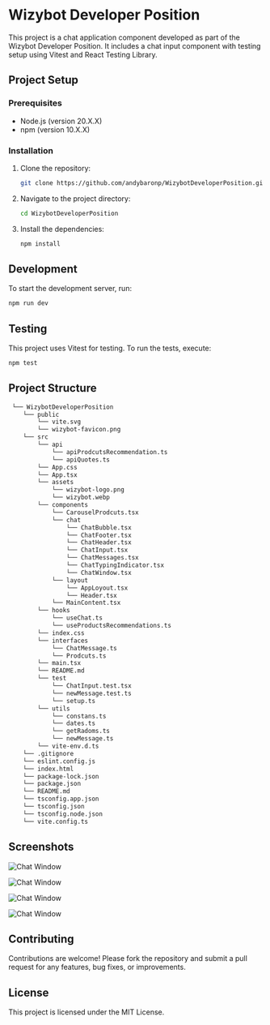 # Wizybot Developer Position

This project is a chat application component developed as part of the Wizybot Developer Position. It includes a chat input component with testing setup using Vitest and React Testing Library.

## Project Setup

### Prerequisites

- Node.js (version 20.X.X)
- npm (version 10.X.X)

### Installation

1. Clone the repository:

   ```bash
   git clone https://github.com/andybaronp/WizybotDeveloperPosition.git
   ```

2. Navigate to the project directory:

   ```bash
   cd WizybotDeveloperPosition
   ```

3. Install the dependencies:

   ```bash
   npm install
   ```

## Development

To start the development server, run:

```bash
npm run dev
```

## Testing

This project uses Vitest for testing. To run the tests, execute:

```bash
npm test


```

## Project Structure

```bash
 └── WizybotDeveloperPosition
    └── public
        └── vite.svg
        └── wizybot-favicon.png
    └── src
        └── api
            └── apiProdcutsRecommendation.ts
            └── apiQuotes.ts
        └── App.css
        └── App.tsx
        └── assets
            └── wizybot-logo.png
            └── wizybot.webp
        └── components
            └── CarouselProdcuts.tsx
            └── chat
                └── ChatBubble.tsx
                └── ChatFooter.tsx
                └── ChatHeader.tsx
                └── ChatInput.tsx
                └── ChatMessages.tsx
                └── ChatTypingIndicator.tsx
                └── ChatWindow.tsx
            └── layout
                └── AppLoyout.tsx
                └── Header.tsx
            └── MainContent.tsx
        └── hooks
            └── useChat.ts
            └── useProductsRecommendations.ts
        └── index.css
        └── interfaces
            └── ChatMessage.ts
            └── Prodcuts.ts
        └── main.tsx
        └── README.md
        └── test
            └── ChatInput.test.tsx
            └── newMessage.test.ts
            └── setup.ts
        └── utils
            └── constans.ts
            └── dates.ts
            └── getRadoms.ts
            └── newMessage.ts
        └── vite-env.d.ts
    └── .gitignore
    └── eslint.config.js
    └── index.html
    └── package-lock.json
    └── package.json
    └── README.md
    └── tsconfig.app.json
    └── tsconfig.json
    └── tsconfig.node.json
    └── vite.config.ts
```

## Screenshots

![Chat Window](https://res.cloudinary.com/jrdev/image/upload/v1746738925/wizy/v3zkvnu3efdsjh7duy4i.png)

![Chat Window](https://res.cloudinary.com/jrdev/image/upload/v1746739010/wizy/a3gfgvxgedfd6kyvc19g.png)

![Chat Window](https://res.cloudinary.com/jrdev/image/upload/v1746739011/wizy/zuvlwrzisnmk6fzdkdi3.png)

![Chat Window](https://res.cloudinary.com/jrdev/image/upload/v1746739011/wizy/opqstjpiwgwlxcvcd7wc.png)

## Contributing

Contributions are welcome! Please fork the repository and submit a pull request for any features, bug fixes, or improvements.

## License

This project is licensed under the MIT License.

